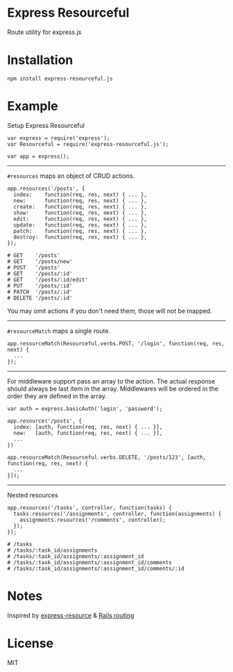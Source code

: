 # Express Resourceful

Route utility for express.js

# Installation

    npm install express-resourceful.js

# Example

Setup Express Resourceful

    var express = require('express');
    var Resourceful = require('express-resourceful.js');

    var app = express();

---

`#resources` maps an object of CRUD actions.

    app.resources('/posts', {
      index:    function(req, res, next) { ... },
      new:      function(req, res, next) { ... },
      create:   function(req, res, next) { ... },
      show:     function(req, res, next) { ... },
      edit:     function(req, res, next) { ... },
      update:   function(req, res, next) { ... },
      patch:    function(req, res, next) { ... },
      destroy:  function(req, res, next) { ... },
    });

    # GET    '/posts'
    # GET    '/posts/new'
    # POST   '/posts'
    # GET    '/posts/:id'
    # GET    '/posts/:id/edit'
    # PUT    '/posts/:id'
    # PATCH  '/posts/:id'
    # DELETE '/posts/:id'

You may omit actions if you don't need them, those will not be mapped.

---

`#resourceMatch` maps a single route.

    app.resourceMatch(Resourceful.verbs.POST, '/login', function(req, res, next) {
      ...
    });

---

For middleware support pass an array to the action. The actual response should always be last item in the array. Middlewares will be ordered in the order they are defined in the array.

    var auth = express.basicAuth('login', 'password');

    app.resource('/posts', {
      index: [auth, function(req, res, next) { ... }],
      new:   [auth, function(req, res, next) { ... }],
      ...
    })

    app.resourceMatch(Resourceful.verbs.DELETE, '/posts/123', [auth, function(req, res, next) {
      ...
    }]);

---

Nested resources

    app.resources('/tasks', controller, function(tasks) {
      tasks.resources('/assignments', controller, function(assignments) {
        assignments.resources('/comments', controller);
      });
    });

    # /tasks
    # /tasks/:task_id/assignments
    # /tasks/:task_id/assignments/:assignment_id
    # /tasks/:task_id/assignments/:assignment_id/comments
    # /tasks/:task_id/assignments/:assignment_id/comments/:id




# Notes

Inspired by [express-resource](https://github.com/visionmedia/express-resource) & [Rails routing](http://api.rubyonrails.org/classes/ActionDispatch/Routing.html)

# License

MIT
